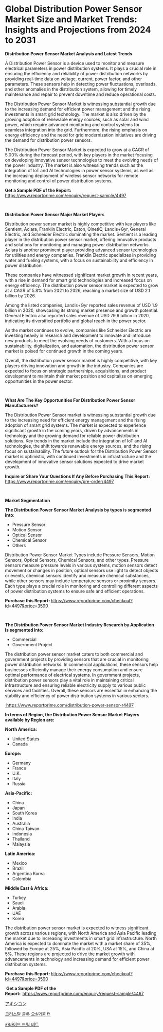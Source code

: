 <p><h1>Global Distribution Power Sensor Market Size and Market Trends: Insights and Projections from 2024 to 2031</h1></p><p><strong>Distribution Power Sensor Market Analysis and Latest Trends</strong></p>
<p><p>A Distribution Power Sensor is a device used to monitor and measure electrical parameters in power distribution systems. It plays a crucial role in ensuring the efficiency and reliability of power distribution networks by providing real-time data on voltage, current, power factor, and other parameters. These sensors help in detecting power fluctuations, overloads, and other anomalies in the distribution system, allowing for timely maintenance and repair to prevent downtime and reduce operational costs.</p><p>The Distribution Power Sensor Market is witnessing substantial growth due to the increasing demand for efficient power management and the rising investments in smart grid technology. The market is also driven by the growing adoption of renewable energy sources, such as solar and wind power, which require advanced monitoring and control systems for seamless integration into the grid. Furthermore, the rising emphasis on energy efficiency and the need for grid modernization initiatives are driving the demand for distribution power sensors.</p><p>The Distribution Power Sensor Market is expected to grow at a CAGR of 5.00% during the forecast period, with key players in the market focusing on developing innovative sensor technologies to meet the evolving needs of the power industry. The market is also witnessing trends such as the integration of IoT and AI technologies in power sensor systems, as well as the increasing deployment of wireless sensor networks for remote monitoring and control of power distribution systems.</p></p>
<p><strong>Get a Sample PDF of the Report:&nbsp;</strong> <a href="https://www.reportprime.com/enquiry/request-sample/4497">https://www.reportprime.com/enquiry/request-sample/4497</a></p>
<p>&nbsp;</p>
<p><strong>Distribution Power Sensor Major Market Players</strong></p>
<p><p>Distribution power sensor market is highly competitive with key players like Sentient, Aclara, Franklin Electric, Eaton, QinetiQ, Landis+Gyr, General Electric, and Schneider Electric dominating the market. Sentient is a leading player in the distribution power sensor market, offering innovative products and solutions for monitoring and managing power distribution networks. Aclara is another prominent player providing advanced sensor technologies for utilities and energy companies. Franklin Electric specializes in providing water and fueling systems, with a focus on sustainability and efficiency in power distribution.</p><p>These companies have witnessed significant market growth in recent years, with a rise in demand for smart grid technologies and increased focus on energy efficiency. The distribution power sensor market is expected to grow at a CAGR of 5.8% from 2021 to 2026, reaching a market size of USD 2.1 billion by 2026.</p><p>Among the listed companies, Landis+Gyr reported sales revenue of USD 1.9 billion in 2020, showcasing its strong market presence and growth potential. General Electric also reported sales revenue of USD 79.6 billion in 2020, indicating its diversified portfolio and global reach in the power sector.</p><p>As the market continues to evolve, companies like Schneider Electric are investing heavily in research and development to innovate and introduce new products to meet the evolving needs of customers. With a focus on sustainability, digitalization, and automation, the distribution power sensor market is poised for continued growth in the coming years.</p><p>Overall, the distribution power sensor market is highly competitive, with key players driving innovation and growth in the industry. Companies are expected to focus on strategic partnerships, acquisitions, and product development to maintain their market position and capitalize on emerging opportunities in the power sector.</p></p>
<p>&nbsp;</p>
<p><strong>What Are The Key Opportunities For Distribution Power Sensor Manufacturers?</strong></p>
<p><p>The Distribution Power Sensor market is witnessing substantial growth due to the increasing need for efficient energy management and the rising adoption of smart grid systems. The market is expected to experience significant growth in the coming years, driven by advancements in technology and the growing demand for reliable power distribution solutions. Key trends in the market include the integration of IoT and AI technologies, the shift towards renewable energy sources, and the rising focus on sustainability. The future outlook for the Distribution Power Sensor market is optimistic, with continued investments in infrastructure and the development of innovative sensor solutions expected to drive market growth.</p></p>
<p><strong>Inquire or Share Your Questions If Any Before Purchasing This Report:</strong> <a href="https://www.reportprime.com/enquiry/pre-order/4497">https://www.reportprime.com/enquiry/pre-order/4497</a></p>
<p>&nbsp;</p>
<p><strong>Market Segmentation</strong></p>
<p><strong>The Distribution Power Sensor Market Analysis by types is segmented into:</strong></p>
<p><ul><li>Pressure Sensor</li><li>Motion Sensor</li><li>Optical Sensor</li><li>Chemical Sensor</li><li>Others</li></ul></p>
<p><p>Distribution Power Sensor Market Types include Pressure Sensors, Motion Sensors, Optical Sensors, Chemical Sensors, and other types. Pressure sensors measure pressure levels in various systems, motion sensors detect movement or changes in position, optical sensors use light to detect objects or events, chemical sensors identify and measure chemical substances, while other sensors may include temperature sensors or proximity sensors. Each type plays a crucial role in monitoring and controlling different aspects of power distribution systems to ensure safe and efficient operations.</p></p>
<p><strong>Purchase this Report:&nbsp;</strong><a href="https://www.reportprime.com/checkout?id=4497&price=3590">https://www.reportprime.com/checkout?id=4497&price=3590</a></p>
<p>&nbsp;</p>
<p><strong>The Distribution Power Sensor Market Industry Research by Application is segmented into:</strong></p>
<p><ul><li>Commercial</li><li>Government Project</li></ul></p>
<p><p>The distribution power sensor market caters to both commercial and government projects by providing sensors that are crucial in monitoring power distribution networks. In commercial applications, these sensors help businesses efficiently manage their energy consumption and ensure optimal performance of electrical systems. In government projects, distribution power sensors play a vital role in maintaining critical infrastructure and ensuring reliable electricity supply to various public services and facilities. Overall, these sensors are essential in enhancing the stability and efficiency of power distribution systems in various sectors.</p></p>
<p><a href="https://www.reportprime.com/distribution-power-sensor-r4497">&nbsp;https://www.reportprime.com/distribution-power-sensor-r4497</a></p>
<p><strong>In terms of Region, the Distribution Power Sensor Market Players available by Region are:</strong></p>
<p>
    <p> <strong> North America: </strong>
        <ul>
            <li>United States</li>
            <li>Canada</li>
        </ul>
        </p> 
    <p> <strong> Europe: </strong>
        <ul>
            <li>Germany</li>
            <li>France</li>
            <li>U.K.</li>
            <li>Italy</li>
            <li>Russia</li>
        </ul>
        </p> 
    <p> <strong> Asia-Pacific: </strong>
        <ul>
            <li>China</li>
            <li>Japan</li>
            <li>South Korea</li>
            <li>India</li>
            <li>Australia</li>
            <li>China Taiwan</li>
            <li>Indonesia</li>
            <li>Thailand</li>
            <li>Malaysia</li>
        </ul>
        </p> 
    <p> <strong> Latin America: </strong>
        <ul>
            <li>Mexico</li>
            <li>Brazil</li>
            <li>Argentina Korea</li>
            <li>Colombia</li>
        </ul>
        </p> 
    <p> <strong> Middle East & Africa: </strong>
        <ul>
            <li>Turkey</li>
            <li>Saudi</li>
            <li>Arabia</li>
            <li>UAE</li>
            <li>Korea</li>
        </ul>
    </p>
    </p>
<p><p>The distribution power sensor market is expected to witness significant growth across various regions, with North America and Asia Pacific leading the market due to increasing investments in smart grid infrastructure. North America is expected to dominate the market with a market share of 35%, followed by Europe at 25%, Asia Pacific at 20%, USA at 15%, and China at 5%. These regions are projected to drive the market growth with advancements in technology and increasing demand for efficient power distribution systems.</p></p>
<p><strong>Purchase this Report: </strong><a href="https://www.reportprime.com/checkout?id=4497&price=3590">https://www.reportprime.com/checkout?id=4497&price=3590</a></p>
<p>&nbsp;<strong>Get a Sample PDF of the Report:&nbsp;&nbsp;</strong><a href="https://www.reportprime.com/enquiry/request-sample/4497">https://www.reportprime.com/enquiry/request-sample/4497</a></p>
<p><strong></strong></p>
<p><p><a href="https://github.com/BrionnaBoyle/Market-Research-Report-List-1/blob/main/749940973626.md">アキシコン</a></p><p><a href="https://medium.com/@obiemante1922/%ED%81%AC%EB%A6%AC%EC%8A%A4%ED%83%88-%ED%81%B4%EB%9F%AD-%EC%98%A4%EC%8B%A4%EB%A0%88%EC%9D%B4%ED%84%B0-%EC%8B%9C%EC%9E%A5-%EA%B2%BD%EC%9F%81-%EB%B6%84%EC%84%9D-%EC%8B%9C%EC%9E%A5-%EB%8F%99%ED%96%A5-%EB%B0%8F-2031%EB%85%84%EA%B9%8C%EC%A7%80%EC%9D%98-%EC%98%88%EC%B8%A1-9121544ee070">크리스탈 클록 오실레이터</a></p><p><a href="https://medium.com/@wheelgg5674537/%EC%B9%B4%EB%B0%94%EC%9D%B4%EB%93%9C-%EB%93%9C%EB%A6%B4-%EB%B9%84%ED%8A%B8-%EC%8B%9C%EC%9E%A5-%EB%B6%84%EC%84%9D-%EC%97%B0%ED%8F%89%EA%B7%A0-%EC%84%B1%EC%9E%A5%EB%A5%A0-%EC%8B%9C%EC%9E%A5-%EC%84%B8%EB%B6%84%ED%99%94-%EB%B0%8F-%EA%B8%80%EB%A1%9C%EB%B2%8C-%EC%82%B0%EC%97%85-%EA%B0%9C%EC%9A%94-a20c5348e486">카바이드 드릴 비트</a></p></p>